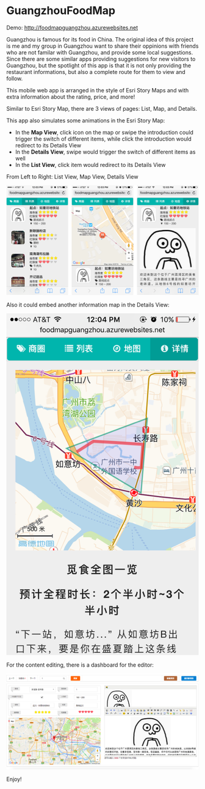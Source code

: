 # GuangzhouFoodMap

Demo: http://foodmapguangzhou.azurewebsites.net

Guangzhou is famous for its food in China. The original idea of this project is me and my group in Guangzhou want to share their oppinions with friends who are not familar with Guangzhou, and provide some local suggestions. Since there are some similar apps providing suggestions for new visitors to Guangzhou, but the spotlight of this app is that it is not only providing the restaurant informations, but also a complete route for them to view and follow.

This mobile web app is arranged in the style of Esri Story Maps and with extra information about the rating, price, and more!

Similar to Esri Story Map, there are 3 views of pages: List, Map, and Details.

This app also simulates some animations in the Esri Story Map:

- In the **Map View**, click icon on the map or swipe the introduction could trigger the switch of different items, while click the introduction would redirect to its Details View
- In the **Details View**, swipe would trigger the switch of different items as well
- In the **List View**, click item would redirect to its Details View

From Left to Right: List View, Map View, Details View

![Main](https://github.com/YukiDayDreamer/Guangzhou-FoodMap/blob/master/README/views.png)

Also it could embed another information map in the Details View:

![Inner Map](https://github.com/YukiDayDreamer/Guangzhou-FoodMap/blob/master/README/innerMap.png)

For the content editing, there is a dashboard for the editor:

![Editor](https://github.com/YukiDayDreamer/Guangzhou-FoodMap/blob/master/README/editor.png)

Enjoy!
